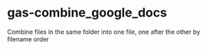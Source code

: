 # gas-combine_google_docs
Combine files in the same folder into one file, one after the other by filename order
